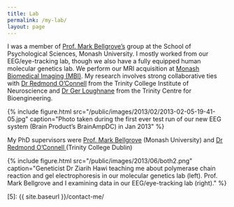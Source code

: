 ```yaml
---
title: Lab
permalink: /my-lab/
layout: page
---
```


I was a member of [Prof. Mark Bellgrove’s][1] group at the School of Psychological Sciences, Monash University. I mostly worked from our EEG/eye-tracking lab, though we also have a fully equipped human molecular genetics lab. We perform our MRI acquisition at [Monash Biomedical Imaging (MBI)][2]. My research involves strong collaborative ties with [Dr Redmond O’Connell][3] from the Trinity College Institute of Neuroscience and [Dr Ger Loughnane][4]  from the Trinity Centre for Bioengineering.

{% include figure.html src="/public/images/2013/02/2013-02-05-19-41-05.jpg" caption="Photo taken during the first ever test run of our new EEG system (Brain Product’s BrainAmpDC) in Jan 2013" %}

My PhD supervisors were [Prof. Mark Bellgrove][1] (Monash University) and [Dr Redmond O’Connell ][3](Trinity College Dublin)

{% include figure.html src="/public/images/2013/06/both2.png" caption="Geneticist Dr Ziarih Hawi teaching me about polymerase chain reaction and gel electrophoresis in our molecular genetics lab (left). Prof. Mark Bellgrove and I examining data in our EEG/eye-tracking lab (right)." %}

 [1]: http://monash.edu/research/people/profiles/profile.html?sid=1985044&pid=6456
 [2]: http://www.mbi.monash.edu.au/
 [3]: http://www.tcd.ie/Neuroscience/partners/PI%20Profiles/Redmond_OConnell.php
 [4]: http://www.mee.tcd.ie/neuraleng/People/Gerard
 [5]: {{ site.baseurl }}/contact-me/
 